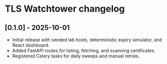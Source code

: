 # TLS Watchtower changelog

## [0.1.0] - 2025-10-01

- Initial release with seeded lab hosts, deterministic expiry simulator, and
  React dashboard.
- Added FastAPI routes for listing, fetching, and scanning certificates.
- Registered Celery tasks for daily sweeps and manual retries.
